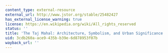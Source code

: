```yaml
---
content_type: external-resource
external_url: http://www.jstor.org/stable/25482427
has_external_license_warning: true
license: https://en.wikipedia.org/wiki/All_rights_reserved
status: ''
title: 'The Taj Mahal: Architecture, Symbolism, and Urban Significance'
uid: 3cdb260a-ace9-435b-b39e-6d878953f07b
wayback_url: ''
---
```


